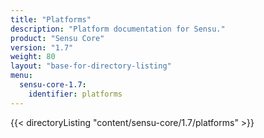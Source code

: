 ```yaml
---
title: "Platforms"
description: "Platform documentation for Sensu."
product: "Sensu Core"
version: "1.7"
weight: 80
layout: "base-for-directory-listing"
menu:
  sensu-core-1.7:
    identifier: platforms
---
```


{{< directoryListing "content/sensu-core/1.7/platforms" >}}
